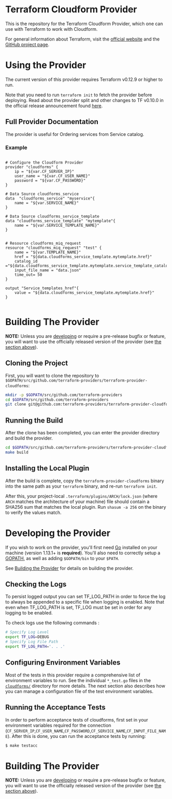 # Terraform Cloudform Provider

This is the repository for the Terraform Cloudform Provider, which one can use
with Terraform to work with Cloudform.

For general information about Terraform, visit the [official website][3] and the
[GitHub project page][4].

[3]: https://terraform.io/
[4]: https://github.com/hashicorp/terraform


# Using the Provider

The current version of this provider requires Terraform v0.12.9 or higher to
run.

Note that you need to run `terraform init` to fetch the provider before
deploying. Read about the provider split and other changes to TF v0.10.0 in the
official release announcement found [here][5].

[5]: https://www.hashicorp.com/blog/hashicorp-terraform-0-10/


## Full Provider Documentation

The provider is useful for Ordering services from Service catalog.

### Example
```hcl

# Configure the Cloudform Provider
provider "cloudforms" {
	ip = "${var.CF_SERVER_IP}"
	user_name = "${var.CF_USER_NAME}"
	password = "${var.CF_PASSWORD}"
}

# Data Source cloudforms_service
data  "cloudforms_service" "myservice"{
    name = "${var.SERVICE_NAME}"
}

# Data Source cloudforms_service_template
data "cloudforms_service_template" "mytemplate"{
	name = "${var.SERVICE_TEMPLATE_NAME}"
}


# Resource cloudforms_miq_request
resource "cloudforms_miq_request" "test" {	
	name = "${var.TEMPLATE_NAME}"
	href = "${data.cloudforms_service_template.mytemplate.href}"
	catalog_id ="${data.cloudforms_service_template.mytemplate.service_template_catalog_id}"
	input_file_name = "data.json"
	time_out= 50
}	

output "Service_templates_href"{
	value = "${data.cloudforms_service_template.mytemplate.href}"
}


```

# Building The Provider

**NOTE:** Unless you are [developing][6] or require a pre-release bugfix or feature,
you will want to use the officially released version of the provider (see [the
section above][7]).

[6]: #developing-the-provider
[7]: #using-the-provider


## Cloning the Project

First, you will want to clone the repository to
`$GOPATH/src/github.com/terraform-providers/terraform-provider-cloudforms`:

```sh
mkdir -p $GOPATH/src/github.com/terraform-providers
cd $GOPATH/src/github.com/terraform-providers
git clone git@github.com:terraform-providers/terraform-provider-cloudforms
```

## Running the Build

After the clone has been completed, you can enter the provider directory and
build the provider.

```sh
cd $GOPATH/src/github.com/terraform-providers/terraform-provider-cloudforms
make build
```

## Installing the Local Plugin

After the build is complete, copy the `terraform-provider-cloudforms` binary into
the same path as your `terraform` binary, and re-run `terraform init`.

After this, your project-local `.terraform/plugins/ARCH/lock.json` (where `ARCH`
matches the architecture of your machine) file should contain a SHA256 sum that
matches the local plugin. Run `shasum -a 256` on the binary to verify the values
match.

# Developing the Provider

If you wish to work on the provider, you'll first need [Go][8] installed on your
machine (version 1.13.1+ is **required**). You'll also need to correctly setup a
[GOPATH][9], as well as adding `$GOPATH/bin` to your `$PATH`.

[8]: https://golang.org/
[9]: http://golang.org/doc/code.html#GOPATH

See [Building the Provider][10] for details on building the provider.

[10]: #building-the-provider


## Checking the Logs
To persist logged output you can set TF_LOG_PATH in order to force the log to always be appended to a specific file when logging is enabled. Note that even when TF_LOG_PATH is set, TF_LOG must be set in order for any logging to be enabled.

To check logs use the following commands :
```sh
# Specify Log Level
export TF_LOG=DEBUG
# Specify Log File Path
export TF_LOG_PATH='. . .'
```

## Configuring Environment Variables

Most of the tests in this provider require a comprehensive list of environment
variables to run. See the individual `*_test.go` files in the
[`cloudforms/`](cloudforms/) directory for more details. The next section also
describes how you can manage a configuration file of the test environment
variables.

## Running the Acceptance Tests
In order to perform acceptance tests of cloudforms, first set in your environment variables required for the connection (`CF_SERVER_IP`,`CF_USER_NAME`,`CF_PASSWORD`,`CF_SERVICE_NAME`,`CF_INPUT_FILE_NAME`).
After this is done, you can run the acceptance tests by running:

```sh
$ make testacc
```


# Building The Provider

**NOTE:** Unless you are [developing][7] or require a pre-release bugfix or feature,
you will want to use the officially released version of the provider (see [the
section above][8]).

[7]: #developing-the-provider
[8]: #using-the-provider

